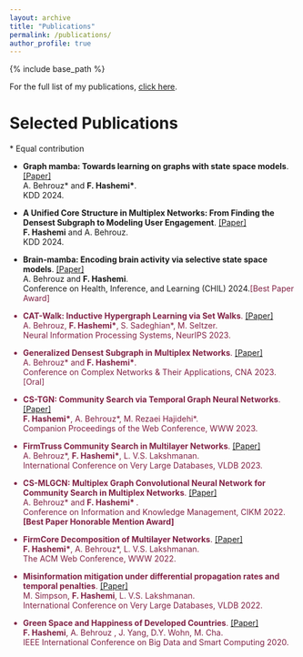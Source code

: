 ```yaml
---
layout: archive
title: "Publications"
permalink: /publications/
author_profile: true
---
```


{% include base_path %}

For the full list of my publications, [click here](https://scholar.google.com/citations?user=vLhM3V0AAAAJ&hl=en).

# Selected Publications

\* Equal contribution

* **Graph mamba: Towards learning on graphs with state space models**. [[Paper]](https://arxiv.org/pdf/2402.08678) <br /> A. Behrouz\* and **<span style>F. Hashemi\*</span>**.  
KDD 2024.

* **A Unified Core Structure in Multiplex Networks: From Finding the Densest Subgraph to Modeling User Engagement**. [[Paper]](https://arxiv.org/pdf/2406.13734) <br /> **<span style>F. Hashemi</span>** and A. Behrouz.  
KDD 2024.

* **Brain-mamba: Encoding brain activity via selective state space models**. [[Paper]](https://raw.githubusercontent.com/mlresearch/v248/main/assets/behrouz24a/behrouz24a.pdf) <br /> A. Behrouz and **<span style>F. Hashemi</span>**.  
Conference on Health, Inference, and Learning (CHIL) 2024.<font color="#802144">\[Best Paper Award\]<font>

* **CAT-Walk: Inductive Hypergraph Learning via Set Walks**. [[Paper]](https://browse.arxiv.org/pdf/2306.11147.pdf) <br /> 
A. Behrouz, **<span style>F. Hashemi\*</span>**, S. Sadeghian\*,  M. Seltzer.  
Neural Information Processing Systems, NeurIPS 2023.

* **Generalized Densest Subgraph in Multiplex Networks**. [[Paper]](https://browse.arxiv.org/pdf/2306.11147.pdf) <br /> 
A. Behrouz\* and **<span style>F. Hashemi\*</span>**.  
Conference on Complex Networks & Their Applications, CNA 2023. [Oral]

* **CS-TGN: Community Search via Temporal Graph Neural Networks**. [[Paper]](https://arxiv.org/pdf/2303.08964.pdf) <br /> 
**<span style>F. Hashemi\*</span>**, A. Behrouz\*, M. Rezaei Hajidehi\*.  
Companion Proceedings of the Web Conference, WWW 2023. 

* **FirmTruss Community Search in Multilayer Networks**. [[Paper]](https://arxiv.org/pdf/2205.00742.pdf) <br /> 
A. Behrouz\*, **<span style>F. Hashemi\*</span>**, L. V.S. Lakshmanan.  
International Conference on Very Large Databases, VLDB 2023.  


* **CS-MLGCN: Multiplex Graph Convolutional Neural Network for Community Search in Multiplex Networks**. [[Paper]](https://arxiv.org/pdf/2210.08811.pdf)  
A. Behrouz\* and **<span style>F. Hashemi\* </span>**.  
Conference on Information and Knowledge Management, CIKM 2022. **<span style> \[Best Paper Honorable Mention Award\]  </span>**

* **FirmCore Decomposition of Multilayer Networks**. [[Paper]](https://arxiv.org/pdf/2208.11200.pdf)  <br /> 
**<span style>F. Hashemi\*</span>**, A. Behrouz\*, L. V.S. Lakshmanan.  
The ACM Web Conference, WWW 2022.    
  
* **Misinformation mitigation under differential propagation rates and temporal penalties**. [[Paper]](https://www.vldb.org/pvldb/vol15/p2216-simpson.pdf) <br /> 
M. Simpson, **<span style>F. Hashemi</span>**, L. V.S. Lakshmanan.  
International Conference on Very Large Databases, VLDB 2022.


* **Green Space and Happiness of Developed Countries**. [[Paper]](https://www.researchgate.net/profile/Donghee-Wohn/publication/340812176_Green_Space_and_Happiness_of_Developed_Countries/links/5ef9754945851550507b0766/Green-Space-and-Happiness-of-Developed-Countries.pdf)  
**<span style>F. Hashemi</span>**, A. Behrouz , J. Yang, D.Y. Wohn, M. Cha.  
IEEE International Conference on Big Data and Smart Computing 2020. 

